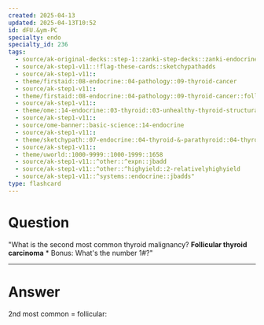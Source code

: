```yaml
---
created: 2025-04-13
updated: 2025-04-13T10:52
id: dFU.&ym-PC
specialty: endo
specialty_id: 236
tags:
  - source/ak-original-decks::step-1::zanki-step-decks::zanki-endocrine::endocrine-pathology
  - source/ak-step1-v11::!flag-these-cards::sketchypathadds
  - source/ak-step1-v11::
  - theme/firstaid::08-endocrine::04-pathology::09-thyroid-cancer
  - source/ak-step1-v11::
  - theme/firstaid::08-endocrine::04-pathology::09-thyroid-cancer::follicular-carcinoma
  - source/ak-step1-v11::
  - theme/ome::14-endocrine::03-thyroid::03-unhealthy-thyroid-structural-disorders
  - source/ak-step1-v11::
  - source/ome-banner::basic-science::14-endocrine
  - source/ak-step1-v11::
  - theme/sketchypath::07-endocrine::04-thyroid-&-parathyroid::04-thyroid-nodules-&-cancer
  - source/ak-step1-v11::
  - theme/uworld::1000-9999::1000-1999::1658
  - source/ak-step1-v11::^other::^expn::jbadd
  - source/ak-step1-v11::^other::^highyield::2-relativelyhighyield
  - source/ak-step1-v11::^systems::endocrine::jbadds"
type: flashcard
---
```


# Question
"What is the second most common thyroid malignancy?   **Follicular thyroid carcinoma**   * Bonus: What's the number 1#?"

---

# Answer
2nd most common = follicular: